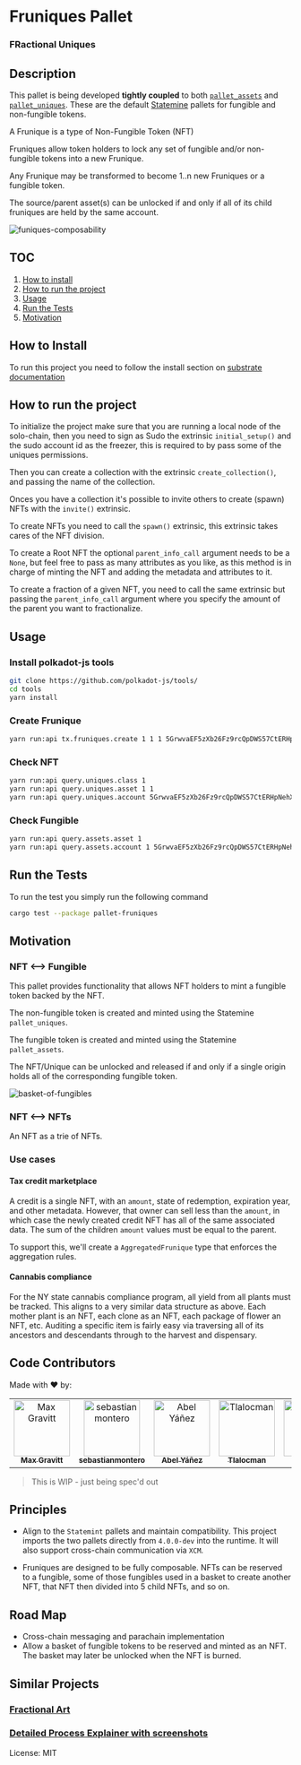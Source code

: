 # Fruniques Pallet

### **FR**actional **Uniques**

## Description

This pallet is being developed **tightly coupled** to both [`pallet_assets`](https://paritytech.github.io/substrate/latest/pallet_assets/) and [`pallet_uniques`](https://paritytech.github.io/substrate/latest/pallet_uniques/index.html). These are the default [Statemine](https://github.com/paritytech/cumulus/tree/master/polkadot-parachains/statemine) pallets for fungible and non-fungible tokens.

A Frunique is a type of Non-Fungible Token (NFT)

Fruniques allow token holders to lock any set of fungible and/or non-fungible tokens into a new Frunique.

Any Frunique may be transformed to become 1..n new Fruniques or a fungible token.

The source/parent asset(s) can be unlocked if and only if all of its child fruniques are held by the same account.

![funiques-composability](http://www.plantuml.com/plantuml/proxy?cache=no&src=https://raw.githubusercontent.com/hashed-io/hashed-substrate/main/docs/fruniques-composability.iuml)

## TOC

1. [How to install](#how-to-install)
2. [How to run the project](#how-to-run-the-project)
3. [Usage](#usage)
4. [Run the Tests](#run-the-tests)
5. [Motivation](#motivation)

## How to Install

To run this project you need to follow the install section on [substrate documentation](https://docs.substrate.io/install/)

## How to run the project

To initialize the project make sure that you are running a local node of the solo-chain,
then you need to sign as Sudo the extrinsic `initial_setup()` and the sudo account id as the freezer, this is required to by pass some of the uniques permissions.

Then you can create a collection with the extrinsic `create_collection()`, and passing the name of the collection.

Onces you have a collection it's possible to invite others to create (spawn) NFTs with the `invite()` extrinsic.

To create NFTs you need to call the `spawn()` extrinsic, this extrinsic takes cares of the NFT division.

To create a Root NFT the optional `parent_info_call` argument needs to be a `None`, but feel free to pass as many attributes as you like, as this method is in charge of minting the NFT and adding the metadata and attributes to it.

To create a fraction of a given NFT, you need to call the same extrinsic but passing the `parent_info_call` argument where you specify the amount of the parent you want to fractionalize.

## Usage

### Install polkadot-js tools

```bash
git clone https://github.com/polkadot-js/tools/
cd tools
yarn install
```

### Create Frunique

```bash
yarn run:api tx.fruniques.create 1 1 1 5GrwvaEF5zXb26Fz9rcQpDWS57CtERHpNehXCPcNoHGKutQY 1 100 --seed "//Alice"
```

### Check NFT

```bash
yarn run:api query.uniques.class 1
yarn run:api query.uniques.asset 1 1
yarn run:api query.uniques.account 5GrwvaEF5zXb26Fz9rcQpDWS57CtERHpNehXCPcNoHGKutQY 1 1
```

### Check Fungible

```bash
yarn run:api query.assets.asset 1
yarn run:api query.assets.account 1 5GrwvaEF5zXb26Fz9rcQpDWS57CtERHpNehXCPcNoHGKutQY
```

## Run the Tests

To run the test you simply run the following command

```bash
cargo test --package pallet-fruniques
```

## Motivation

### NFT <--> Fungible

This pallet provides functionality that allows NFT holders to mint a fungible token backed by the NFT.

The non-fungible token is created and minted using the Statemine `pallet_uniques`.

The fungible token is created and minted using the Statemine `pallet_assets`.

The NFT/Unique can be unlocked and released if and only if a single origin holds all of the corresponding fungible token.

![basket-of-fungibles](http://www.plantuml.com/plantuml/proxy?cache=no&src=https://raw.githubusercontent.com/hashed-io/hashed-substrate/main/docs/fungible-basket-frunique.iuml)

### NFT <--> NFTs

An NFT as a trie of NFTs.

### Use cases

#### Tax credit marketplace

A credit is a single NFT, with an `amount`, state of redemption, expiration year, and other metadata. However, that owner can sell less than the `amount`, in which case the newly created credit NFT has all of the same associated data. The sum of the children `amount` values must be equal to the parent.

To support this, we'll create a `AggregatedFrunique` type that enforces the aggregation rules.

#### Cannabis compliance

For the NY state cannabis compliance program, all yield from all plants must be tracked. This aligns to a very similar data structure as above. Each mother plant is an NFT, each clone as an NFT, each package of flower an NFT, etc. Auditing a specific item is fairly easy via traversing all of its ancestors and descendants through to the harvest and dispensary.

## Code Contributors

Made with ❤️ by:

<!-- ALL-CONTRIBUTORS-LIST:START - Do not remove or modify this section -->
<!-- prettier-ignore-start -->
<!-- markdownlint-disable -->
<table>
  <tbody>
    <tr>
      <td align="center"><a href="https://github.com/3yekn"><img src="https://avatars.githubusercontent.com/u/32852271?s=100&v=4" width="100px;" alt="Max Gravitt"/><br /><sub><b>Max Gravitt</b></sub></a><br /></td>
      <td align="center"><a href="https://github.com/sebastianmontero"><img src="https://avatars.githubusercontent.com/u/13155714?100&v=4" width="100px;" alt="sebastianmontero"/><br /><sub><b>sebastianmontero</b></sub></a><br /></td>
      <td align="center"><a href="https://github.com/amatsonkali"><img src="https://avatars.githubusercontent.com/u/43050815?s=100&v=4" width="100px;" alt="Abel Yáñez"/><br /><sub><b>Abel Yáñez</b></sub></a><br /></td>
      <td align="center"><a href="https://github.com/tlacloc"><img src="https://avatars.githubusercontent.com/u/17482176?s=100&v=4" width="100px;" alt="Tlalocman"/><br /><sub><b>Tlalocman</b></sub></a><br /></td>
      <td align="center"><a href="https://github.com/didiermis"><img src="https://avatars.githubusercontent.com/u/62629075?s=100&v=4" width="100px;" alt="Didier Mis"/><br /><sub><b>Didier Mis</b></sub></a><br /></td>
    </tr>
  </tbody>
</table>

<!-- markdownlint-restore -->
<!-- prettier-ignore-end -->

<!-- ALL-CONTRIBUTORS-LIST:END -->

> This is WIP - just being spec'd out

## Principles

- Align to the `Statemint` pallets and maintain compatibility. This project imports the two pallets directly from `4.0.0-dev` into the runtime. It will also support cross-chain communication via `XCM`.

- Fruniques are designed to be fully composable. NFTs can be reserved to a fungible, some of those fungibles used in a basket to create another NFT, that NFT then divided into 5 child NFTs, and so on.

## Road Map

- Cross-chain messaging and parachain implementation
- Allow a basket of fungible tokens to be reserved and minted as an NFT. The basket may later be unlocked when the NFT is burned.

## Similar Projects

### [Fractional Art](https://fractional.art/)

### [Detailed Process Explainer with screenshots](https://medium.com/fractional-art/how-to-use-fractional-to-fractionalize-nfts-84da1a465b6d)

License: MIT
